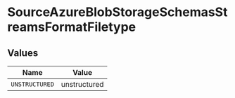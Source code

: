 # SourceAzureBlobStorageSchemasStreamsFormatFiletype


## Values

| Name           | Value          |
| -------------- | -------------- |
| `UNSTRUCTURED` | unstructured   |